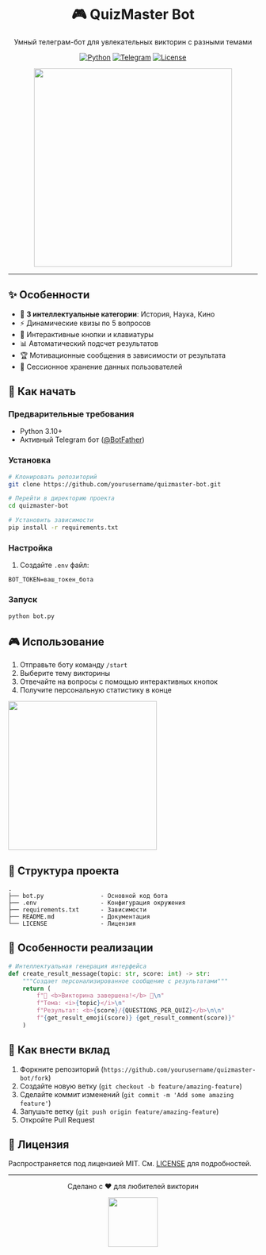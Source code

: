 

<div align="center">
  <h1>🎮 QuizMaster Bot</h1>
  <p>Умный телеграм-бот для увлекательных викторин с разными темами</p>
  
  [![Python](https://img.shields.io/badge/Python-3.10%2B-blue?logo=python)](https://python.org)
  [![Telegram](https://img.shields.io/badge/Telegram-Bot%20API-blue?logo=telegram)](https://core.telegram.org/bots/api)
  [![License](https://img.shields.io/badge/License-MIT-green.svg)](LICENSE)

  <img src="https://media.giphy.com/media/v1.Y2lkPTc5MGI3NjExdW5wZXNvZDR2d2g0d2V2d2J5dXl6b2J5cHd3Z3E1d3VhZ2F2cDZxZyZlcD12MV9pbnRlcm5hbF9naWZfYnlfaWQmY3Q9Zw/3o7qE1YN7aBOFPRw8E/giphy.gif" width="400">
</div>

---

## ✨ Особенности

- 🧠 **3 интеллектуальные категории**: История, Наука, Кино
- ⚡️ Динамические квизы по 5 вопросов
- 🌈 Интерактивные кнопки и клавиатуры
- 📊 Автоматический подсчет результатов
- 🏆 Мотивационные сообщения в зависимости от результата
- 💾 Сессионное хранение данных пользователей

## 🚀 Как начать

### Предварительные требования
- Python 3.10+
- Активный Telegram бот ([@BotFather](https://t.me/BotFather))

### Установка
```bash
# Клонировать репозиторий
git clone https://github.com/yourusername/quizmaster-bot.git

# Перейти в директорию проекта
cd quizmaster-bot

# Установить зависимости
pip install -r requirements.txt
```

### Настройка
1. Создайте `.env` файл:
```env
BOT_TOKEN=ваш_токен_бота
```

### Запуск
```bash
python bot.py
```

## 🎮 Использование
1. Отправьте боту команду `/start`
2. Выберите тему викторины
3. Отвечайте на вопросы с помощью интерактивных кнопок
4. Получите персональную статистику в конце

<img src="https://media.giphy.com/media/v1.Y2lkPTc5MGI3NjExbGx4c3VkY3R4dW1zZ2VpN2t0Y2d5d3V4c2N5c3F0Z2UwemQ1c2V4eSZlcD12MV9pbnRlcm5hbF9naWZfYnlfaWQmY3Q9Zw/QUO6UUV7UZq4c2p0u4/giphy.gif" width="300">

## 🧩 Структура проекта
```
.
├── bot.py                - Основной код бота
├── .env                  - Конфигурация окружения
├── requirements.txt      - Зависимости
├── README.md             - Документация
└── LICENSE               - Лицензия
```

## 🌟 Особенности реализации
```python
# Интеллектуальная генерация интерфейса
def create_result_message(topic: str, score: int) -> str:
    """Создает персонализированное сообщение с результатами"""
    return (
        f"🎉 <b>Викторина завершена!</b> 🎉\n"
        f"Тема: <i>{topic}</i>\n"
        f"Результат: <b>{score}/{QUESTIONS_PER_QUIZ}</b>\n\n"
        f"{get_result_emoji(score)} {get_result_comment(score)}"
    )
```

## 🤝 Как внести вклад
1. Форкните репозиторий (`https://github.com/yourusername/quizmaster-bot/fork`)
2. Создайте новую ветку (`git checkout -b feature/amazing-feature`)
3. Сделайте коммит изменений (`git commit -m 'Add some amazing feature'`)
4. Запушьте ветку (`git push origin feature/amazing-feature`)
5. Откройте Pull Request

## 📜 Лицензия
Распространяется под лицензией MIT. См. [LICENSE](LICENSE) для подробностей.

---

<div align="center">
  <p>Сделано с ❤️ для любителей викторин</p>
  <img src="https://media.giphy.com/media/3o7abKhOpu0NwenH3O/giphy.gif" width="100">
</div>
